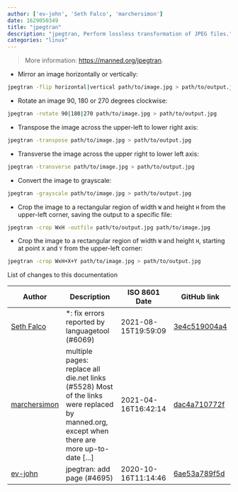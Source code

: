 ```yaml
---
author: ['ev-john', 'Seth Falco', 'marchersimon']
date: 1629050349
title: "jpegtran"
description: "jpegtran, Perform lossless transformation of JPEG files."
categories: "linux"
---
```

> More information: <https://manned.org/jpegtran>.

- Mirror an image horizontally or vertically:

```bash
jpegtran -flip horizontal|vertical path/to/image.jpg > path/to/output.jpg
```

- Rotate an image 90, 180 or 270 degrees clockwise:

```bash
jpegtran -rotate 90|180|270 path/to/image.jpg > path/to/output.jpg
```

- Transpose the image across the upper-left to lower right axis:

```bash
jpegtran -transpose path/to/image.jpg > path/to/output.jpg
```

- Transverse the image across the upper right to lower left axis:

```bash
jpegtran -transverse path/to/image.jpg > path/to/output.jpg
```

- Convert the image to grayscale:

```bash
jpegtran -grayscale path/to/image.jpg > path/to/output.jpg
```

- Crop the image to a rectangular region of width `W` and height `H` from the upper-left corner, saving the output to a specific file:

```bash
jpegtran -crop WxH -outfile path/to/output.jpg path/to/image.jpg
```

- Crop the image to a rectangular region of width `W` and height `H`, starting at point `X` and `Y` from the upper-left corner:

```bash
jpegtran -crop WxH+X+Y path/to/image.jpg > path/to/output.jpg
```
List of changes to this documentation


Author | Description | ISO 8601 Date | GitHub link
------|-----|-----|-----
[Seth Falco](mailto:seth@falco.fun) | *: fix errors reported by languagetool (#6069) | 2021-08-15T19:59:09 | [3e4c519004a4](https://github.com/tldr-pages/tldr/commit/3e4c519004a471c861cdc609fd7239ee3355671c)
[marchersimon](mailto:50295997+marchersimon@users.noreply.github.com) | multiple pages: replace all die.net links (#5528) Most of the links were replaced by manned.org, except when there are more up-to-date [...] | 2021-04-16T16:42:14 | [dac4a710772f](https://github.com/tldr-pages/tldr/commit/dac4a710772f9adef5b9883172fb30ed2416c0eb)
[ev-john](mailto:56849582+ev-john@users.noreply.github.com) | jpegtran: add page (#4695) | 2020-10-16T11:14:46 | [6ae53a789f5d](https://github.com/tldr-pages/tldr/commit/6ae53a789f5d8c3563656f44f3ecbb044df9e05f)

